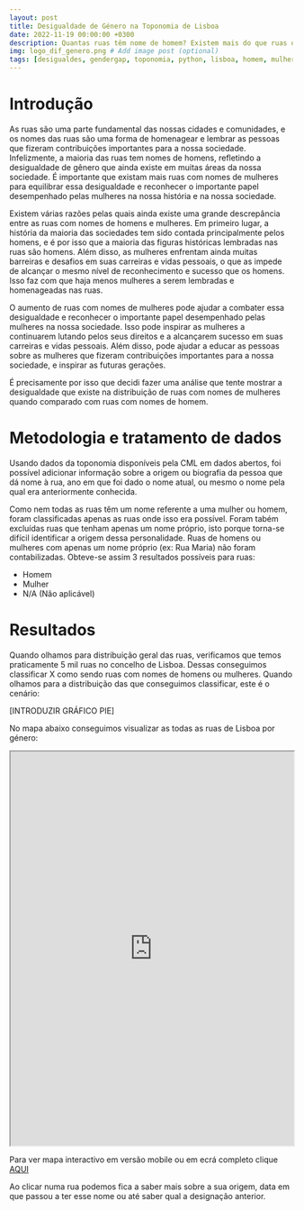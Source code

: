 ```yaml
---
layout: post
title: Desigualdade de Género na Toponomia de Lisboa
date: 2022-11-19 00:00:00 +0300
description: Quantas ruas têm nome de homem? Existem mais do que ruas ocm nomes de mulheres? # Add post description (optional)
img: logo_dif_genero.png # Add image post (optional)
tags: [desigualdes, gendergap, toponomia, python, lisboa, homem, mulher] # add tag
---
```


# Introdução

As ruas são uma parte fundamental das nossas cidades e comunidades, e os nomes das ruas são uma forma de homenagear e lembrar as pessoas que fizeram contribuições importantes para a nossa sociedade. Infelizmente, a maioria das ruas tem nomes de homens, refletindo a desigualdade de gênero que ainda existe em muitas áreas da nossa sociedade. É importante que existam mais ruas com nomes de mulheres para equilibrar essa desigualdade e reconhecer o importante papel desempenhado pelas mulheres na nossa história e na nossa sociedade.

Existem várias razões pelas quais ainda existe uma grande descrepância entre as ruas com nomes de homens e mulheres. Em primeiro lugar, a história da maioria das sociedades tem sido contada principalmente pelos homens, e é por isso que a maioria das figuras históricas lembradas nas ruas são homens. Além disso, as mulheres enfrentam ainda muitas barreiras e desafios em suas carreiras e vidas pessoais, o que as impede de alcançar o mesmo nível de reconhecimento e sucesso que os homens. Isso faz com que haja menos mulheres a serem lembradas e homenageadas nas ruas.

O aumento de ruas com nomes de mulheres pode ajudar a combater essa desigualdade e reconhecer o importante papel desempenhado pelas mulheres na nossa sociedade. Isso pode inspirar as mulheres a continuarem lutando pelos seus direitos e a alcançarem sucesso em suas carreiras e vidas pessoais. Além disso, pode ajudar a educar as pessoas sobre as mulheres que fizeram contribuições importantes para a nossa sociedade, e inspirar as futuras gerações.

É precisamente por isso que decidi fazer uma análise que tente mostrar a desigualdade que existe na distribuição de ruas com nomes de mulheres quando comparado com ruas com nomes de homem.

# Metodologia e tratamento de dados

Usando dados da toponomia disponíveis pela CML em dados abertos, foi possível adicionar informação sobre a origem ou biografia da pessoa que dá nome à rua, ano em que foi dado o nome atual, ou mesmo o nome pela qual era anteriormente conhecida.

Como nem todas as ruas têm um nome referente a uma mulher ou homem, foram classificadas apenas as ruas onde isso era possível. Foram tabém excluídas ruas que tenham apenas um nome próprio, isto porque torna-se difícil identificar a origem dessa personalidade.
Ruas de homens ou mulheres com apenas um nome próprio (ex: Rua Maria) não foram contabilizadas.
Obteve-se assim 3 resultados possíveis para ruas:
- Homem
- Mulher
- N/A (Não aplicável)

# Resultados

Quando olhamos para distribuição geral das ruas, verificamos que temos praticamente 5 mil ruas no concelho de Lisboa.
Dessas conseguimos classificar X como sendo ruas com nomes de homens ou mulheres.
Quando olhamos para a distribuição das que conseguimos classificar, este é o cenário:

[INTRODUZIR GRÁFICO PIE]

No mapa abaixo conseguimos visualizar as todas as ruas de Lisboa por género:

<iframe src="https://manuelbanza.github.io/Artigos/Toponomia_DIferenca_Genero/01.Toponomia_Ruas_Genero_read_only.html" height="700px" width="100%"></iframe>

Para ver mapa interactivo em versão mobile ou em ecrá completo clique [AQUI](https://manuelbanza.github.io/Artigos/Toponomia_DIferenca_Genero/01.Toponomia_Ruas_Genero_read_only.html)

Ao clicar numa rua podemos fica a saber mais sobre a sua origem, data em que passou a ter esse nome ou até saber qual a designação anterior.


